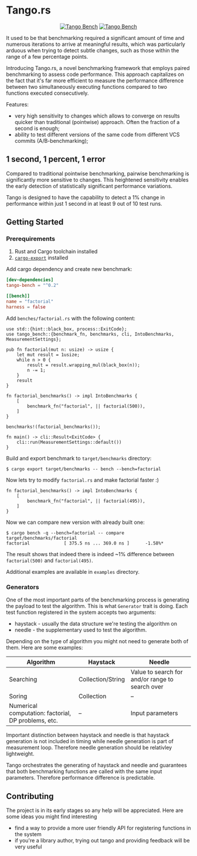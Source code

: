 # Tango.rs

<div align="center">
  <a href="https://crates.io/crates/tango-bench"><img src="https://img.shields.io/crates/v/tango-bench" alt="Tango Bench"/></a>
  <a href="https://docs.rs/tango-bench/latest/tango_bench/"><img src="https://img.shields.io/docsrs/tango-bench" alt="Tango Bench"/></a>
</div>

It used to be that benchmarking required a significant amount of time and numerous iterations to arrive at meaningful results, which was particularly arduous when trying to detect subtle changes, such as those within the range of a few percentage points.

Introducing Tango.rs, a novel benchmarking framework that employs paired benchmarking to assess code performance. This approach capitalizes on the fact that it's far more efficient to measure the performance difference between two simultaneously executing functions compared to two functions executed consecutively.

Features:

- very high sensitivity to changes which allows to converge on results quicker than traditional (pointwise) approach. Often the fraction of a second is enough;
- ability to test different versions of the same code from different VCS commits (A/B-benchmarking);

## 1 second, 1 percent, 1 error

Compared to traditional pointwise benchmarking, pairwise benchmarking is significantly more sensitive to changes. This heightened sensitivity enables the early detection of statistically significant performance variations.

Tango is designed to have the capability to detect a 1% change in performance within just 1 second in at least 9 out of 10 test runs.

## Getting Started

### Prerequirements

1. Rust and Cargo toolchain installed
2. [`cargo-export`](https://github.com/bazhenov/cargo-export) installed

Add cargo dependency and create new benchmark:

```toml
[dev-dependencies]
tango-bench = "^0.2"

[[bench]]
name = "factorial"
harness = false
```

Add `benches/factorial.rs` with the following content:

```rust,no_run
use std::{hint::black_box, process::ExitCode};
use tango_bench::{benchmark_fn, benchmarks, cli, IntoBenchmarks, MeasurementSettings};

pub fn factorial(mut n: usize) -> usize {
    let mut result = 1usize;
    while n > 0 {
        result = result.wrapping_mul(black_box(n));
        n -= 1;
    }
    result
}

fn factorial_benchmarks() -> impl IntoBenchmarks {
    [
        benchmark_fn("factorial", || factorial(500)),
    ]
}

benchmarks!(factorial_benchmarks());

fn main() -> cli::Result<ExitCode> {
    cli::run(MeasurementSettings::default())
}
```

Build and export benchmark to `target/benchmarks` directory:

```console
$ cargo export target/benchmarks -- bench --bench=factorial
```

Now lets try to modify `factorial.rs` and make factorial faster :)

```rust,no_run
fn factorial_benchmarks() -> impl IntoBenchmarks {
    [
        benchmark_fn("factorial", || factorial(495)),
    ]
}
```

Now we can compare new version with already built one:

```console
$ cargo bench -q --bench=factorial -- compare target/benchmarks/factorial
factorial             [ 375.5 ns ... 369.0 ns ]      -1.58%*
```

The result shows that indeed there is indeed ~1% difference between `factorial(500)` and `factorial(495)`.

Additional examples are available in `examples` directory.

### Generators

One of the most important parts of the benchmarking process is generating the payload to test the algorithm. This is what `Generator` trait is doing. Each test function registered in the system accepts two arguments:

- haystack - usually the data structure we're testing the algorithm on
- needle - the supplementary used to test the algorithm.

Depending on the type of algorithm you might not need to generate both of them. Here are some examples:

| Algorithm | Haystack | Needle |
|----------|----------|--------|
| Searching | Collection/String | Value to search for and/or range to search over |
| Soring | Collection | – |
| Numerical computation: factorial, DP problems, etc. | – | Input parameters |

Important distinction between haystack and needle is that haystack generation is not included in timing while needle generation is part of measurement loop. Therefore needle generation should be relativley lightweight.

Tango orchestrates the generating of haystack and needle and guarantees that both benchmarking functions are called with the same input parameters. Therefore performance difference is predictable.

## Contributing

The project is in its early stages so any help will be appreciated. Here are some ideas you might find interesting

- find a way to provide a more user friendly API for registering functions in the system
- if you're a library author, trying out tango and providing feedback will be very useful
